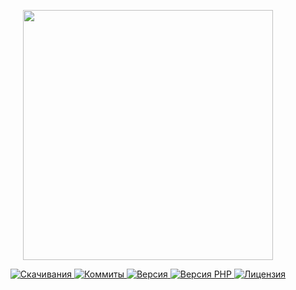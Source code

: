 <p align="center"><a href="https://www.localzet.com" target="_blank">
  <img src="https://cdn.localzet.com/assets/media/logos/ZorinProjectsSP.svg" width="400">
</a></p>

<p align="center">
  <a href="https://packagist.org/packages/triangle/view">
  <img src="https://img.shields.io/packagist/dt/triangle/view?label=%D0%A1%D0%BA%D0%B0%D1%87%D0%B8%D0%B2%D0%B0%D0%BD%D0%B8%D1%8F" alt="Скачивания">
</a>
  <a href="https://github.com/Triangle-org/View">
  <img src="https://img.shields.io/github/commit-activity/t/Triangle-org/View?label=%D0%9A%D0%BE%D0%BC%D0%BC%D0%B8%D1%82%D1%8B" alt="Коммиты">
</a>
  <a href="https://packagist.org/packages/triangle/view">
  <img src="https://img.shields.io/packagist/v/triangle/view?label=%D0%92%D0%B5%D1%80%D1%81%D0%B8%D1%8F" alt="Версия">
</a>
  <a href="https://packagist.org/packages/triangle/view">
  <img src="https://img.shields.io/packagist/dependency-v/triangle/view/php?label=PHP" alt="Версия PHP">
</a>
  <a href="https://github.com/Triangle-org/View">
  <img src="https://img.shields.io/github/license/Triangle-org/View?label=%D0%9B%D0%B8%D1%86%D0%B5%D0%BD%D0%B7%D0%B8%D1%8F" alt="Лицензия">
</a>
</p>
